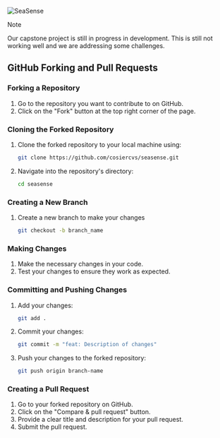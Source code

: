 ![SeaSense](https://github.com/user-attachments/assets/8a1b59bb-27eb-43f5-bb30-7b4116211159)

> [!NOTE]
> Our capstone project is still in progress in development. This is still not working well and we are addressing some challenges. 

## GitHub Forking and Pull Requests

### Forking a Repository
1. Go to the repository you want to contribute to on GitHub.
2. Click on the "Fork" button at the top right corner of the page.

### Cloning the Forked Repository
1. Clone the forked repository to your local machine using:
   ```sh
   git clone https://github.com/cosiercvs/seasense.git

2. Navigate into the repository's directory:
   ```sh
   cd seasense

### Creating a New Branch
1. Create a new branch to make your changes
   ```sh
   git checkout -b branch_name

### Making Changes
1. Make the necessary changes in your code.
2. Test your changes to ensure they work as expected.

### Committing and Pushing Changes
1. Add your changes:
   ```sh
   git add .

2. Commit your changes:
   ```sh
   git commit -m "feat: Description of changes"

3. Push your changes to the forked repository:
   ```sh
   git push origin branch-name

### Creating a Pull Request
1. Go to your forked repository on GitHub.
2. Click on the "Compare & pull request" button.
3. Provide a clear title and description for your pull request.
4. Submit the pull request.




